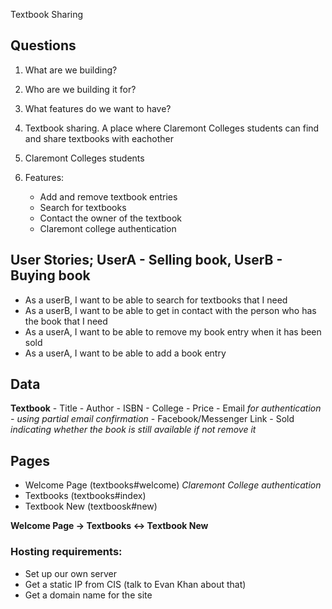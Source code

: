 Textbook Sharing
## Questions
1. What are we building?
2. Who are we building it for?
3. What features do we want to have?

1. Textbook sharing. A place where Claremont Colleges students can find and
  share textbooks with eachother
2. Claremont Colleges students
3. Features:
    - Add and remove textbook entries
    - Search for textbooks
    - Contact the owner of the textbook
    - Claremont college authentication

## User Stories; UserA - Selling book, UserB - Buying book
  - As a userB, I want to be able to search for textbooks that I need
  - As a userB, I want to be able to get in contact with the person who has the
  book that I need
  - As a userA, I want to be able to remove my book entry when it has been sold
  - As a userA, I want to be able to add a book entry

## Data
  **Textbook**
    - Title
    - Author
    - ISBN
    - College
    - Price
    - Email _for authentication - using partial email confirmation_
    - Facebook/Messenger Link
    - Sold _indicating whether the book is still available if not remove it_

## Pages
  - Welcome Page (textbooks#welcome) _Claremont College authentication_
  - Textbooks (textbooks#index)
  - Textbook New (textboosk#new)

  **Welcome Page -> Textbooks <-> Textbook New**

### Hosting requirements:
   - Set up our own server
   - Get a static IP from CIS (talk to Evan Khan about that)
   - Get a domain name for the site
